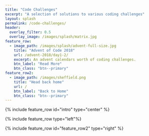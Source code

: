 ```yaml
---
title: "Code Challenges"
excerpt: "A selection of solutions to various coding challenges"
layout: splash
permalink: /code-challenges/
header: 
  overlay_filter: 0.5
  overlay_image: /images/splash/matrix.jpg
feature_row:
  - image_path: /images/splash/advent-full-size.jpg
    title: "Advent of Code 2018"
    url: /advent-2018/day1-2/
    excerpt: An advent calendars worth of coding challenges.
    btn_label: "Read More"
    btn_class: "btn--primary"
feature_row2:
  - image_path: /images/sheffield.png
    title: "Head back home"
    url: /
    btn_label: "Back to Home"
    btn_class: "btn--primary"
---
```


{% include feature_row id="intro" type="center" %}

{% include feature_row  type="left"%}

{% include feature_row id="feature_row2" type="right" %}

